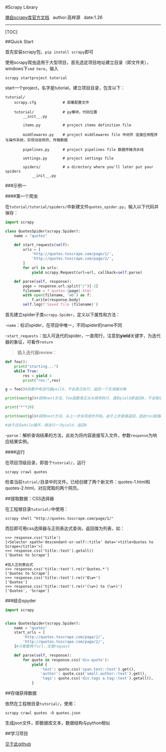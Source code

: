 #Scrapy Library

[摘自scrapy库官方文档](https://docs.scrapy.org/en/latest/intro/tutorial.html#our-first-spiderhttps://requests.readthedocs.io/en/master/user/quickstart/)&nbsp;&nbsp;&nbsp;author:高梓源&nbsp;&nbsp;&nbsp;date:1.26

---

[TOC]

##Quick Start

首先安装scrapy包，`pip install scrapy`即可

使用scrapy爬虫适用于大型项目，首先选定项目地址建立目录（即文件夹），windows下`cmd here`，输入

```
scrapy startproject tutorial
```

start一个project，名字是tutorial，建立项目目录，包含以下：

```
tutorial/
    scrapy.cfg            # 部署配置文件

    tutorial/             # py模块，代码位置
        __init__.py

        items.py          # project items definition file

        middlewares.py    # project middlewares file 中间件 连接应用程序与操作系统，实现动态网页、传输数据

        pipelines.py      # project pipelines file 数据传输流水线

        settings.py       # project settings file

        spiders/          # a directory where you'll later put your spiders
            __init__.py
```

###示例一

####第一个爬虫

在`tutorial/tutorial/spiders/`中新建文件`quotes_spider.py`，输入以下代码并保存：

```python
import scrapy

class QuotesSpider(scrapy.Spider):
    name = "quotes"

    def start_requests(self):
        urls = [
            'http://quotes.toscrape.com/page/1/',
            'http://quotes.toscrape.com/page/2/',
        ]
        for url in urls:
            yield scrapy.Request(url=url, callback=self.parse)

    def parse(self, response):
        page = response.url.split("/")[-2]
        filename = f'quotes-{page}.html'
        with open(filename, 'wb') as f:
            f.write(response.body)
        self.log(f'Saved file {filename}')
```

首先建立spider子类`scrapy.Spider`，定义以下属性和方法：

-`name`：标识spider，在项目中唯一，不同spider的name不同

-`start_requests`：加入可迭代的spider，一直爬行，注意到**yield**关键字，为迭代器的象征，可看作`return`

>插入迭代器review：

```python
def foo():
    print("starting...")
    while True:
        res = yield 4
        print("res:",res)

g = foo()#函数中有迭代器yeild，不会真正执行，返回一个生成器对象

print(next(g))#调用next方法，foo函数真正从头顺序执行，遇到yield即返回4，不会赋值res

print("*"*20)

print(next(g))#调用next方法，从上一步未完成步开始，由于上步直接返回，因此res赋值None

#由于还在while循环，再进行一次yield，返回4
```


-`parse`：解析查询结果的方法，此处为将内容直接写入文件，参数`response`为响应结果实例。

####运行

在项目顶级目录，即首个`tutorial/`，运行

```
scrapy crawl quotes
```

检查当前`tutrial/`目录中的文件。已经创建了两个新文件：quotes-1.html和quotes-2.html，对应爬取的两个网页。

##提取数据：CSS选择器

在工程根目录`tutorial/`中使用：

```
scrapy shell "http://quotes.toscrape.com/page/1/"
```

而后即可用css选择器与正则表达式查询，返回值为列表，如：

```
>>> response.css('title')
[<Selector xpath='descendant-or-self::title' data='<title>Quotes to Scrape</title>'>]
>>> response.css('title::text').getall()
['Quotes to Scrape']

#加入正则表达式
>>> response.css('title::text').re(r'Quotes.*')
['Quotes to Scrape']
>>> response.css('title::text').re(r'Q\w+')
['Quotes']
>>> response.css('title::text').re(r'(\w+) to (\w+)')
['Quotes', 'Scrape']
```

###结合spyder

```python
import scrapy


class QuotesSpider(scrapy.Spider):
    name = "quotes"
    start_urls = [
        'http://quotes.toscrape.com/page/1/',
        'http://quotes.toscrape.com/page/2/',
    ]#只需要两个url，无需request

    def parse(self, response):
        for quote in response.css('div.quote'):
            yield {
                'text': quote.css('span.text::text').get(),
                'author': quote.css('small.author::text').get(),
                'tags': quote.css('div.tags a.tag::text').getall(),
            }
```

##存储获得数据

依然在工程根目录`tutorial/`，使用：

```
scrapy crawl quotes -O quotes.json
```

生成json文件，即数据库文本，数据结构与python相似

##学习项目

[见于此github]('https://github.com/scrapy/quotesbot')
